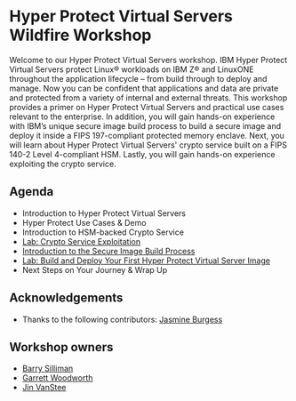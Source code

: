 # Hyper Protect Virtual Servers Wildfire Workshop

Welcome to our Hyper Protect Virtual Servers workshop. IBM Hyper Protect Virtual Servers protect Linux® workloads on IBM Z® and LinuxONE throughout the application lifecycle – from build through to deploy and manage. Now you can be confident that applications and data are private and protected from a variety of internal and external threats. This workshop provides a primer on Hyper Protect Virtual Servers and practical use cases relevant to the enterprise. In addition, you will gain hands-on experience with IBM’s unique secure image build process to build a secure image and deploy it inside a FIPS 197-compliant protected memory enclave. Next, you will learn about Hyper Protect Virtual Servers' crypto service built on a FIPS 140-2 Level 4-compliant HSM. Lastly, you will gain hands-on experience exploiting the crypto service.

## Agenda
* Introduction to Hyper Protect Virtual Servers
* Hyper Protect Use Cases & Demo
* Introduction to HSM-backed Crypto Service
* [Lab: Crypto Service Exploitation](grep11-lab/overview.md)
* [Introduction to the Secure Image Build Process](securebuild-lab/overview.md)
* [Lab: Build and Deploy Your First Hyper Protect Virtual Server Image](securebuild-lab/overview.md)
* Next Steps on Your Journey & Wrap Up

## Acknowledgements
* Thanks to the following contributors: [Jasmine Burgess](mailto:jnburges@us.ibm.com)

## Workshop owners
* [Barry Silliman](mailto:silliman@us.ibm.com)
* [Garrett Woodworth](mailto:garrett.lee.woodworth@ibm.com)
* [Jin VanStee](mailto:jinxiong@us.ibm.com)
